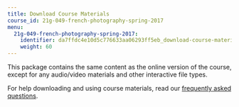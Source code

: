 ```yaml
---
title: Download Course Materials
course_id: 21g-049-french-photography-spring-2017
menu:
  21g-049-french-photography-spring-2017:
    identifier: da7ffdc4e10d5c776633aa06293ff5eb_download-course-materials
    weight: 60
---
```

This package contains the same content as the online version of the course, except for any audio/video materials and other interactive file types.

For help downloading and using course materials, read our [frequently asked questions](https://ocw.mit.edu/help/faq-technology/).